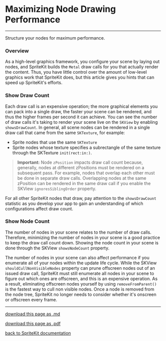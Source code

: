 # Maximizing Node Drawing Performance

------------------

Structure your nodes for maximum performance.

### Overview

As a high-level graphics framework, you configure your scene by laying out nodes, and SpriteKit builds the `Metal` draw calls for you that actually render the content. Thus, you have little control over the amount of low-level graphics work that SpriteKit does, but this article gives you hints that can speed up SpriteKit's efforts.

### Show Draw Count

Each draw call is an expensive operation; the more graphical elements you can pack into a single draw, the faster your scene can be rendered, and thus the higher frames per second it can achieve.
You can see the number of draw calls it's taking to render your scene live on the `SKView` by enabling `showsDrawCount`.
In general, all scene nodes can be rendered in a single draw call that came from the same `SKTexture`, for example:


- Sprite nodes that use the same `SKTexture`
- Sprite nodes whose texture specifies a subrectangle of the same texture through the SKTexture `init(rect:in:)`.

> __Important:__
Node `zPosition` impacts draw call count because, generally, nodes at different zPositions must be rendered on a subsequent pass. For example, nodes that overlap each other must be done in separate draw calls. Overlapping nodes at the same zPosition can be rendered in the same draw call if you enable the SKView `ignoresSiblingOrder` property.

For all other SpriteKit nodes that draw, pay attention to the `showsDrawCount` statistic as you develop your app to gain an understanding of which configurations affect draw count.

### Show Node Count

The number of nodes in your scene relates to the number of draw calls. Therefore, minimizing the number of nodes in your scene is a good practice to keep the draw call count down. Showing the node count in your scene is done through the SKView `showsNodeCount` property.

The number of nodes in your scene can also affect performance if you enumerate all of your nodes within the update life cycle. While the SKView `shouldCullNonVisibleNodes` property can prune offscreen nodes out of an issued draw call, SpriteKit must still enumerate all nodes in your scene to figure out which ones are offscreen, and this is an expensive operation. As a result, eliminating offscreen nodes yourself by using `removeFromParent()` is the fastest way to cull non visible nodes. Once a node is removed from the node tree, SpriteKit no longer needs to consider whether it's onscreen or offscreen every frame.

------------------------

[download this page as .md](https://raw.githubusercontent.com/retrokid/retrokid.github.io/master/tech_notes/spritekit_documentation/024-nodesforscenebuilding-maximizing-node-drawing-performance.md)

[download this page as .pdf](https://github.com/retrokid/retrokid.github.io/raw/master/tech_notes/spritekit_documentation/024-nodesforscenebuilding-maximizing-node-drawing-performance.pdf)

[back to SpriteKit documentation](./spritekit-documentation)

